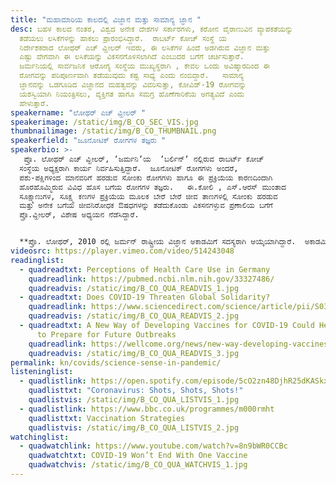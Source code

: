 ```yaml
---
title: "ಮಹಾಮಾರಿಯ ಕಾಲದಲ್ಲಿ ವಿಜ್ಞಾನ ಮತ್ತು ಸಾಮಾನ್ಯ ಜ್ಞಾನ "
desc: ಬಹಳ ಕಾಲದ ನಂತರ, ವಿಶ್ವದ ಅನೇಕ ದೇಶಗಳ ಸರ್ಕಾರಗಳು, ಕರೋನ ವೈರಾಣುವಿನ ವ್ಯಾಪಕತೆಯನ್ನು
  ತಡೆಯಲು ಲಸಿಕೆಗಳನ್ನು ಹಾಕಲು ಪ್ರಾರಂಭಿಸಿದ್ದಾರೆ.  ರಾಬರ್ಟ್‌ ಕೋಚ್‌ ಸಂಸ್ಥೆ ಯ
  ನಿರ್ದೇಶಕರಾದ ಲೋಥರ್ ಎಚ್ ವ್ಹೀಲರ್ ಇವರು, ಈ ಲಸಿಕೆಗಳ ಹಿಂದೆ ಅಡಗಿರುವ ವಿಜ್ಞಾನ ಮತ್ತು
  ಎಷ್ಟು ವೇಗವಾಗಿ ಈ ಲಸಿಕೆಯನ್ನು ವಿಕಸನಗೊಳಿಸಲಾಗಿದೆ ಎಂಬುದರ ಬಗೆಗೆ ಚರ್ಚಿಸುತ್ತಾರೆ. 
  ಜರ್ಮನಿಯಲ್ಲಿ ಸಾರ್ವಜನಿಕ ಆರೋಗ್ಯ ಸಂಸ್ಥೆಯ ಮುಖ್ಯಸ್ಥರಾಗಿ , ಕೇವಲ ಒಂದು ಅವಿಷ್ಕಾರದಿಂದ ಈ
  ರೋಗವನ್ನು ಪರಿಪೂರ್ಣವಾಗಿ ತಡೆಯುವುದು ಕಷ್ಟ ಸಾಧ್ಯ ಎಂದು ನಂಬಿದ್ದಾರೆ.   ಸಾಮಾನ್ಯ
  ಜ್ಞಾನವನ್ನು ಒಡಗೂಡಿದ ವಿಜ್ಞಾನದ ಮಹತ್ವವನ್ನು ವಿವರಿಸುತ್ತಾ, ಕೋವಿಡ್-19‌ ರೋಗವನ್ನು
  ಯಶಸ್ವಿಯಾಗಿ ನಿಯಂತ್ರಿಸಲು, ವ್ಯಕ್ತಿಗತ ಹಾಗೂ ಸಮಗ್ರ ಹೊಣೆಗಾರಿಕೆಯ ಅಗತ್ಯವಿದೆ ಎಂದು
  ಹೇಳುತ್ತಾರೆ.
speakername: "ಲೋಥರ್‌ ಎಚ್‌ ವ್ಹೀಲರ್‌ "
speakerimage: /static/img/B_CO_SEC_VIS.jpg
thumbnailimage: /static/img/B_CO_THUMBNAIL.png
speakerfield: "ಜೂನೋಟಿಕ್‌ ರೋಗಗಳ ತಜ್ಞರು "
speakerbio: >-
   ಪ್ರೊ. ಲೋಥರ್ ಎಚ್ ವ್ಹೀಲರ್, ʼಜರ್ಮನಿʼಯ  ʼಬರ್ಲಿನ್‌ʼ ನಲ್ಲಿರುವ ರಾಬರ್ಟ್‌ ಕೋಚ್‌
  ಸಂಸ್ಥೆಯ ಅಧ್ಯಕ್ಷರಾಗಿ ಕಾರ್ಯ ನಿರ್ವಹಿಸುತ್ತಿದ್ದಾರೆ.  ಜೂನೋಟಿಕ್‌ ರೋಗಗಳು ಅಂದರೆ,
  ಪಶು-ಪಕ್ಷಿಗಳಿಂದ ಮಾನವರಿಗೆ ಹರಡುವ ಸೋಂಕು ರೋಗಗಳು ಹಾಗೂ ಈ ಪ್ರಕ್ರಿಯೆಯ ಕಾರಣದಿಂದಾಗಿ
  ಹೊರಹೊಮ್ಮಿರುವ ವಿವಿಧ ಹೊಸ ಬಗೆಯ ರೋಗಗಳ ತಜ್ಞರು.   ಈ.ಕೋಲಿ , ಎಸ್.ಆರಸ್‌ ಮುಂತಾದ
  ಸೂಕ್ಷ್ಮಾಣುಗಳ, ಸೂಕ್ಷ್ಮ ಕಣಗಳ ಪ್ರಕ್ರಿಯೆಯ ಮೂಲಕ ಬೇರೆ ಬೇರೆ ಜೀವ ತಾಣಗಳಲ್ಲಿ ಸೋಂಕು ಹರಡುವ
  ಮತ್ತು ಅನೇಕ ಬಗೆಯ ಜೀವನಿರೋಧಕ ಔಷಧಗಳನ್ನು ತಡೆದುಕೊಂಡು ವಿಕಸನಗಳ್ಳುವ ಪ್ರಣಾಲಿಯ ಬಗೆಗೆ 
  ಪ್ರೊ.ವ್ಹೀಲರ್, ವಿಶೇಷ ಅಧ್ಯಯನ ನೆಡೆಸಿದ್ದಾರೆ.   


  **ಪ್ರೊ. ಲೋಥರ್, 2010 ರಲ್ಲಿ ಜರ್ಮನ್‌ ರಾಷ್ಟ್ರೀಯ ವಿಜ್ಞಾನ ಅಕಾಡಮಿಗೆ ಸದಸ್ಯರಾಗಿ ಆಯ್ಕೆಯಾಗಿದ್ದಾರೆ.  ಅಕಾಡಮಿಯಲ್ಲಿ ಸೆನೇಟರ್‌ ಆಗಿ ಕಾರ್ಯನಿರ್ವಹಿಸುತ್ತಿದ್ದಾರೆ.  2020 ರಲ್ಲಿ, ಸೂಕ್ಷ್ಮ ಜೀವರೋಧಕಗಳ ಪ್ರತಿರೋಧ ಪ್ರಕ್ರಿಯೆಯನ್ನು ಕುರಿತಂತೆ, ಸಂಯುಕ್ತ ರಾಷ್ಟ್ರಗಳ ಆಹಾರ ಮತ್ತು ಕೃಷಿ ಸಂಸ್ಥೆ (ಎಫ್.ಏ.ಒ), ವಿಶ್ವ ಪಶು ಆರೋಗ್ಯ ಸಂಸ್ಥೆ (ಓ.ಐ.ಈ) ಮತ್ತು ವಿಶ್ವ ಆರೋಗ್ಯ ಸಂಸ್ಥೆ (ಡಬ್ಲ್ಯೂ.ಎಚ್.ಓ) ಗಳ ವತಿಯಿಂದ ಪ್ರಾರಂಭವಾಗಿರುವ ʼಒನ್‌ ಹೆಲ್ತ್‌ ಗ್ಲೋಬಲ್‌ ಲೀಡರ್ಸ್‌ ಗ್ರೂಪ್‌ʼ ಮಂಡಳಿಯ ಸದಸ್ಯರಾಗಿ ನಾಮಾಂಕನ ಗೊಂಡಿದ್ದಾರೆ.**
videosrc: https://player.vimeo.com/video/514243048
readinglist:
  - quadreadtxt: Perceptions of Health Care Use in Germany
    quadreadlink: https://pubmed.ncbi.nlm.nih.gov/33327486/
    quadreadvis: /static/img/B_CO_QUA_READVIS_1.jpg
  - quadreadtxt: Does COVID-19 Threaten Global Solidarity?
    quadreadlink: https://www.sciencedirect.com/science/article/pii/S0305750X20304848
    quadreadvis: /static/img/B_CO_QUA_READVIS_2.jpg
  - quadreadtxt: A New Way of Developing Vaccines for COVID-19 Could Help the World
      to Prepare for Future Outbreaks
    quadreadlink: https://wellcome.org/news/new-way-developing-vaccines-covid-19-could-help-world-prepare-future-outbreaks
    quadreadvis: /static/img/B_CO_QUA_READVIS_3.jpg
permalink: kn/covids/science-sense-in-pandemic/
listeninglist:
  - quadlistlink: https://open.spotify.com/episode/5cO2zn48DjhR25dKASkxGp
    quadlisttxt: "Coronavirus: Shots, Shots, Shots!"
    quadlistvis: /static/img/B_CO_QUA_LISTVIS_1.jpg
  - quadlistlink: https://www.bbc.co.uk/programmes/m000rmht
    quadlisttxt: Vaccination Strategies
    quadlistvis: /static/img/B_CO_QUA_LISTVIS_2.jpg
watchinglist:
  - quadwatchlink: https://www.youtube.com/watch?v=8n9bWR0CCBc
    quadwatchtxt: COVID-19 Won’t End With One Vaccine
    quadwatchvis: /static/img/B_CO_QUA_WATCHVIS_1.jpg
---
```

